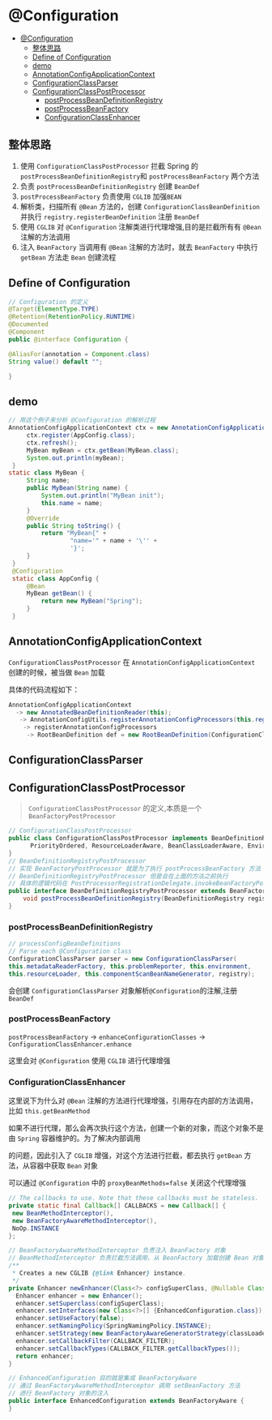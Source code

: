 # @Configuration

- [@Configuration](#configuration)
  - [整体思路](#%e6%95%b4%e4%bd%93%e6%80%9d%e8%b7%af)
  - [Define of Configuration](#define-of-configuration)
  - [demo](#demo)
  - [AnnotationConfigApplicationContext](#annotationconfigapplicationcontext)
  - [ConfigurationClassParser](#configurationclassparser)
  - [ConfigurationClassPostProcessor](#configurationclasspostprocessor)
    - [postProcessBeanDefinitionRegistry](#postprocessbeandefinitionregistry)
    - [postProcessBeanFactory](#postprocessbeanfactory)
    - [ConfigurationClassEnhancer](#configurationclassenhancer)

## 整体思路

1. 使用 `ConfigurationClassPostProcessor` 拦截 Spring 的 `postProcessBeanDefinitionRegistry`和 `postProcessBeanFactory` 两个方法
2. 负责 `postProcessBeanDefinitionRegistry` 创建 `BeanDef`
3. `postProcessBeanFactory` 负责使用 `CGLIB` 加强`BEAN`
4. 解析类，扫描所有 `@Bean` 方法的，创建 `ConfigurationClassBeanDefinition` 并执行 `registry.registerBeanDefinition` 注册 `BeanDef`
5. 使用 `CGLIB` 对 `@Configuration` 注解类进行代理增强,目的是拦截所有有 `@Bean` 注解的方法调用
6. 注入 `BeanFactory` 当调用有 `@Bean` 注解的方法时，就去 `BeanFactory` 中执行 `getBean` 方法走 `Bean` 创建流程

## Define of Configuration

```java
// Configuration 的定义
@Target(ElementType.TYPE)
@Retention(RetentionPolicy.RUNTIME)
@Documented
@Component
public @interface Configuration {

@AliasFor(annotation = Component.class)
String value() default "";

}
```

## demo

```java
// 用这个例子来分析 @Configuration 的解析过程
AnnotationConfigApplicationContext ctx = new AnnotationConfigApplicationContext();
     ctx.register(AppConfig.class);
     ctx.refresh();
     MyBean myBean = ctx.getBean(MyBean.class);
     System.out.println(myBean);
 }
static class MyBean {
     String name;
     public MyBean(String name) {
         System.out.println("MyBean init");
         this.name = name;
     }
     @Override
     public String toString() {
         return "MyBean{" +
                 "name='" + name + '\'' +
                 '}';
     }
 }
 @Configuration
 static class AppConfig {
     @Bean
     MyBean getBean() {
         return new MyBean("Spring");
     }
 }
```

## AnnotationConfigApplicationContext

`ConfigurationClassPostProcessor` 在 `AnnotationConfigApplicationContext` 创建的时候，被当做 `Bean` 加载

具体的代码流程如下：

```java
AnnotationConfigApplicationContext
  -> new AnnotatedBeanDefinitionReader(this);
   -> AnnotationConfigUtils.registerAnnotationConfigProcessors(this.registry);
    -> registerAnnotationConfigProcessors
     -> RootBeanDefinition def = new RootBeanDefinition(ConfigurationClassPostProcessor.class);
```

## ConfigurationClassParser

## ConfigurationClassPostProcessor

> `ConfigurationClassPostProcessor` 的定义,本质是一个 `BeanFactoryPostProcessor`

```java
// ConfigurationClassPostProcessor
public class ConfigurationClassPostProcessor implements BeanDefinitionRegistryPostProcessor,
      PriorityOrdered, ResourceLoaderAware, BeanClassLoaderAware, EnvironmentAware {
}
// BeanDefinitionRegistryPostProcessor
// 实现 BeanFactoryPostProcessor 就是为了执行 postProcessBeanFactory 方法
// BeanDefinitionRegistryPostProcessor 但是会在上面的方法之前执行
// 具体的逻辑代码在 PostProcessorRegistrationDelegate.invokeBeanFactoryPostProcessors 中
public interface BeanDefinitionRegistryPostProcessor extends BeanFactoryPostProcessor {
    void postProcessBeanDefinitionRegistry(BeanDefinitionRegistry registry) throws BeansException;
}
```

### postProcessBeanDefinitionRegistry

```java
// processConfigBeanDefinitions
// Parse each @Configuration class
ConfigurationClassParser parser = new ConfigurationClassParser(
this.metadataReaderFactory, this.problemReporter, this.environment,
this.resourceLoader, this.componentScanBeanNameGenerator, registry);
```

会创建 `ConfigurationClassParser` 对象解析`@Configuration`的注解,注册 `BeanDef`

### postProcessBeanFactory

`postProcessBeanFactory` -> `enhanceConfigurationClasses` -> `ConfigurationClassEnhancer.enhance`

这里会对 `@Configuration` 使用 `CGLIB` 进行代理增强

### ConfigurationClassEnhancer

这里说下为什么对 `@Bean` 注解的方法进行代理增强，引用存在内部的方法调用，比如 `this.getBeanMethod`

如果不进行代理，那么会再次执行这个方法，创建一个新的对象，而这个对象不是由 `Spring` 容器维护的。为了解决内部调用

的问题，因此引入了 `CGLIB` 增强，对这个方法进行拦截，都去执行 `getBean` 方法，从容器中获取 `Bean` 对象

可以通过 `@Configuration` 中的 `proxyBeanMethods=false` 关闭这个代理增强

```java
// The callbacks to use. Note that these callbacks must be stateless.
private static final Callback[] CALLBACKS = new Callback[] {
 new BeanMethodInterceptor(),
 new BeanFactoryAwareMethodInterceptor(),
 NoOp.INSTANCE
};

// BeanFactoryAwareMethodInterceptor 负责注入 BeanFactory 对象
// BeanMethodInterceptor 负责拦截方法调用，从 BeanFactory 加载创建 Bean 对象
/**
 * Creates a new CGLIB {@link Enhancer} instance.
 */
private Enhancer newEnhancer(Class<?> configSuperClass, @Nullable ClassLoader classLoader) {
  Enhancer enhancer = new Enhancer();
  enhancer.setSuperclass(configSuperClass);
  enhancer.setInterfaces(new Class<?>[] {EnhancedConfiguration.class});
  enhancer.setUseFactory(false);
  enhancer.setNamingPolicy(SpringNamingPolicy.INSTANCE);
  enhancer.setStrategy(new BeanFactoryAwareGeneratorStrategy(classLoader));
  enhancer.setCallbackFilter(CALLBACK_FILTER);
  enhancer.setCallbackTypes(CALLBACK_FILTER.getCallbackTypes());
  return enhancer;
}

// EnhancedConfiguration 目的就是集成 BeanFactoryAware
// 通过 BeanFactoryAwareMethodInterceptor 调用 setBeanFactory 方法
// 进行 BeanFactory 对象的注入
public interface EnhancedConfiguration extends BeanFactoryAware {
}
```
